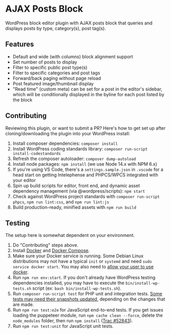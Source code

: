 # AJAX Posts Block

WordPress block editor plugin with AJAX posts block that queries and displays
posts by type, category(s), post tag(s).

## Features

* Default and wide (with columns) block alignment support
* Set number of posts to display
* Filter to specific public post type(s)
* Filter to specific categories and post tags
* Forward/back paging without page reload
* Post featured image/thumbnail display
* "Read time" (custom meta) can be set for a post in the editor's sidebar, which will be conditionally displayed in the byline for each post listed by the block

## Contributing

Reviewing this plugin, or want to submit a PR? Here's how to get set up after
cloning/downloading the plugin into your WordPress install:

1. Install composer dependencies: `composer install`
1. Install WordPress coding standards library: `composer run-script install-codestandards`
1. Refresh the composer autoloader: `composer dump-autoload`
1. Install node packages: `npm install` (we use Node 14.x with NPM 6.x)
1. If you're using VS Code, there's a `settings.sample.json` in `.vscode` for a head start on getting Intelephense and PHPCS/WPCS integrated with your editor
1. Spin up build scripts for editor, front end, and dynamic asset dependency management (via @wordpress/scripts): `npm start`
1. Check against WordPress project standards with `composer run-script phpcs`, `npm run lint:css`, and `npm run lint:js`
1. Build production-ready, minified assets with `npm run build`

## Testing

The setup here is somewhat dependent on your environment.

1. Do "Contributing" steps above.
1. Install [Docker](https://docs.docker.com/get-docker/) and [Docker Compose](https://docs.docker.com/compose/install/).
1. Make sure your Docker service is running. Some Debian Linux distributions may not have a typical `init` or  `systemd` and need `sudo service docker start`. You may also need to [allow your user to use docker](https://docs.docker.com/engine/install/linux-postinstall/).
1. Run `npm run env:start`. If you don't already have WordPress testing dependencies installed, you may have to execute the `bin/install-wp-tests.sh` script (ex: `bash bin/install-wp-tests.sh`).
1. Run `composer run-script test` for PHP unit and integration tests. [Some tests may need their snapshots updated](https://jestjs.io/docs/snapshot-testing), depending on the changes that are made.
1. Run `npm run test:e2e` for JavaScript end-to-end tests. If you get issues loading the puppeteer module, run `npm cache clean --force`, delete the `node_modules` folder, then run `npm install` ([Trac #52843](https://core.trac.wordpress.org/ticket/52843)).
1. Run `npm run test:unit` for JavaScript unit tests.
